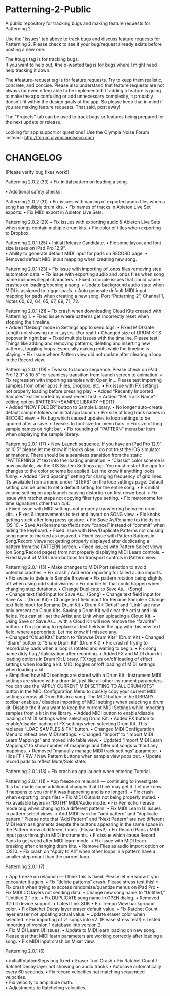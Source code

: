 # Patterning-2-Public
A public repository for tracking bugs and making feature requests for Patterning 2.

Use the "Issues" tab above to track bugs and discuss feature requests for Patterning 2.  Please check to see if your bug/request already exists before posting a new one.   

The #bugs tag is for tracking bugs.  
If you want to help out, #help-wanted tag is for bugs where I might need help tracking it down.

The #feature-request tag is for feature requests.  Try to keep them realistic, concrete, and concise.  Please also understand that feature requests are not always (or even often) able to be implemented.  If adding a feature is going to make the app confusing or add unnecessary complexity, it probably doesn't fit within the design goals of the app.  So please keep that in mind if you are making feature requests.  That said, post away!

The "Projects" tab can be used to track bugs or features being prepared for the next update or release.

Looking for app support or questions?  Use the Olympia Noise Forum instead : http://forum.olympianoiseco.com

# CHANGELOG 
(Please verify bug fixes work!)

Patterning 2.0.2 (33)
• Fix initial pattern on loading a song.

• Additional safety checks. 

Patterning 2.0.2 (31)
• Fix issues with naming of exported audio files when a song has multiple drum kits.
• Fix names of tracks in Ableton Live Set exports.
• Fix MIDI export in Ableton Live Sets.

Patterning 2.0.2 (29)
• Fix issues with exporting audio & Ableton Live Sets when songs contain multiple drum kits. 
• Fix color of titles when exporting to Dropbox.

Patterning 2.0.1 (25)
• Initial Release Candidate.
• Fix some layout and font size issues on iPad Pro 12.9”.  
• Ability to generate default MIDI input for pads on RECORD page. 
• Removed default MIDI input mapping when creating new song.

Patterning 2.0.1 (23)
• Fix issue with importing of .onps files removing step automation data.
• Fix issue with exporting audio and .onps files when song name includes illegal characters.
• Fixed a couple issues that could cause crashes on loading/opening a song.
• Update background audio state when MIDI is assigned to trigger pads.
• Auto generate default MIDI input mapping for pads when creating a new song.  Port “Patterning 2”, Channel 1, Notes 60, 62, 64, 65, 67, 69, 71, 72.

Patterning 2.0.1 (21)
• Fix crash when downloading Cloud Kits created with Patterning 1.
• Fixed issue where patterns get incorrectly reset when stopping the timeline.  
• Added “Debug” mode in Settings app to send logs.
• Fixed MIDI Gate Length not showing up in Layers.  (For real!)
• Changed size of DRUM KITS popover in right bar.
• Fixed multiple issues with the timeline.  Please test!  Things like adding and removing patterns, deleting and inserting new patterns, toggling loops.  Especially making edits while the timeline is playing.
• Fix issue where Pattern view did not update after clearing a loop in the Record view.

Patterning 2.0.1 (19)
• Tweaks to launch sequence.  Please check on iPad Pro 12.9” & 10.5” for seamless transition from launch screen to animation.
• Fix regression with importing samples with Open In… Please test importing samples from other apps, Files, Dropbox, etc. 
• Fix issue with FX settings not properly loading before pressing play.
• Added “Recently Imported Samples” Folder sorted by most recent first.
• Added “Set Track Name” editing option (PATTERN->SAMPLE LIBRARY->EDIT).   
• Added “NEW FOLDER” button to Sample Library.
• No longer auto-create default sample folders on initial app launch.
• Fix size of long track names in RECORD view. 
• Fix bug which caused updates to loop settings to be ignored after a save.
• Tweaks to font size for menu bars.
• Fix size of long sample names on right bar.
• Fix rounding of “PATTERN” menu bar item when displaying the sample library.


Patterning 2.0.1 (17)
• New Launch sequence.  If you have an iPad Pro 12.9” or 10.5” please let me know if it looks okay.  I do not trust the iOS simulator animations.  There should be a seamless transition from the static “PATTERNING 2” text into the loading animation.
• “Classic” color scheme is now available, via the iOS System Settings app.  You must restart the app for changes to the color scheme be applied.  Let me know if anything looks funny.
• Added “Grid Spacing” setting for changing frequency of grid lines.  It’s available from a menu under “STEPS” on the loop settings page.  Default setting can be used to set a default setting for the entire song. 
• Fix initial volume setting on app launch causing distortion on first down beat.
• Fix issue with ratchet steps not copying filter type setting.
• Fix metronome for time signatures other than 4/4.  
• Fixed issue with MIDI settings not properly transferring between drum kits. 
• Fixes & improvements to text and layout on SONG view. 
• Fix knobs getting stuck after long press gesture.
• Fix Save As/Rename textfields on iOS 10.
• Save As/Rename textfields now “cancel” instead of “commit” when hiding the keyboard.
• Fixed issue with New/Duplicate Patterns not causing song name to marked as unsaved.
• Fixed issue with Pattern Buttons in Song/Record views not getting properly displayed after duplicating a pattern from the PATTERN screen.
• Fixed issues with Pattern Select views (on Song/Record pages) from not properly displaying MIDI Learn controls.
• Fixed layout of MIDI Learn buttons for transport controls in Pattern view. 




Patterning 2.0.1 (15)
• Make changes to MIDI Port selection to avoid potential crashes. 
• Fix crash / Add error reporting for failed audio imports.
• Fix swipe to delete in Sample Browser
• Fix pattern rotation being slightly off when using odd subdivisions.
• Fix double hit that could happen when changing step durations.
• Change Duplicate to Save As… (Song).  
• Change text field input for Save As… (Song)
• Change text field input for Save As… (Drum Kit)
• Change text field input for Rename Sample
• Change text field input for Rename Drum Kit
• Drum Kit “Artist” and “Link” are now only present on Cloud Kits.  Saving a Drum Kit will clear the artist and link fields. You can still set the Artist and Link when uploading a Cloud Kit.
• Using Save or Save As…. with a Cloud Kit will now remove the “favorite” button.
• I’m planning to replace all text fields in the app with this new text field, where appropriate.  Let me know if I missed any.  
• Changed “Cloud Kits” button to “Browse Drum Kits” (Drum Kit)
• Changed “Share” button to “Share Drum Kit” (Drum Kit)
• Fix crash if trying to record/play pads when a loop is rotated and waiting to begin.
• Fix song name dirty flag / italicization after recording.
• Added FX and MIDI drum kit loading options in Drum Kit Library.  FX toggles on/off loading of effect settings when loading a kit.  MIDI toggles on/off loading of MIDI settings when loading a kit.  
• Simplified how MIDI settings are stored with a Drum Kit : Instrument MIDI settings are stored with a drum kit, just like all other instrument parameters.  You can use the “APPLY CURRENT MIDI SETTING TO ALL DRUM KITS” button in the MIDI Configuration Menu to quickly copy your current MIDI settings across all Drum Kits in a song. The MIDI button in the LIBRARY toolbar enables / disables importing of MIDI settings when selecting a drum kit.  Disable the if you want to keep the current MIDI Settings while importing samples from a kit in the library. 
• Added MIDI button to enable/disable loading of MIDI settings when selecting Drum Kit.
• Added FX button to enable/disable loading of FX settings when selecting Drum Kit.  This replaces “LOAD SAMPLES & FX” button.
• Changed MIDI Configuration Menu to reflect new MIDI settings.
• Changed “Import” to “Import MIDI Learn Mappings” and moved into table view.
• Updated “Import MIDI Learn Mappings” to show number of mappings and filter out songs without any mappings.
• Removed “manually manage MIDI track settings” parameter. 
• Hide FF / RW / New Pattern buttons when sample view pops out.
• Update record pads to reflect Mute/Solo state.



Patterning 2.0.1 (13)
• Fix crash on app launch when entering Tutorial.

Patterning 2.0.1 (11)
• App freeze on relaunch — continuing to investigate this but made some additional changes that I think may get it.  Let me know if happens to you (or if it was happening and is no longer!).
• Fix crash when exporting .onps files
• Fix MIDI Outputs not being properly muted.
• Fix available layers in “BOTH” MIDI/Audio mode.
• Fix Pen echo / erase mode bug when changing to a different pattern.
• Fix MIDI Learn UI issues in pattern select views.
• Add MIDI learn for “add pattern” and “duplicate pattern.”  Please note that “Add Pattern” and “Next Pattern” are two different MIDI learn assignments despite the buttons appearing in the same space in the Pattern View at different times.  (Please test!)
• Fix Record Pads / MIDI Input pass through to MIDI instruments. 
• Fix issue which cause Record Pads to get weird after MIDI learn mode.
• Fix issue with MIDI learn breaking after changing drum kits. 
• Remove Files as audio import option on iOS10.
• Fix crash on “Apply to All” when other loops in a pattern have a smaller step count than the current loop.

Patterning 2.0.1 (7)

• App freeze on relaunch — I think this is fixed.  Please let me know if you encounter it again. 
• Fix “delete patterns” crash.  Please stress test this!
• Fix crash when trying to access randomize/quantize menus on iPad Pro 
• Fix MIDI CC layers not sending data.
• Change new song name to “Untitled,” “Untitled 2,” etc.
• Fix DUPLICATE song name in OPEN dialog.
• Removed 32-bit device support. 
• Latest Link SDK
• Fix Tempo View background color.
• Fix Ratchet Decay layer eraser default value.
• Fix Ratchet Count layer eraser not updating actual value.
• Update eraser color when selected.
• Fix importing of v1 songs into v2.  (Please stress test!)
• Tested importing of version 1 database into version 2.  
• Fix MIDI Learn UI issues.
• Update to MIDI learn loading on new song.  Please test that MIDI learn parameters are working correctly after loading a song.
• Fix MIDI input crash on Mixer view.

Patterning 2.0.1 (6)

• initialRotationSteps bug fixed
• Eraser Tool Crash
• Fix Ratchet Count / Ratchet Decay layer not showing on audio tracks
• Autosave automatically every 60 seconds. 
• Fix record velocities not matching sequenced velocities.  
• Fix velocity to amplitude math.  
• Adjustments to Ratcheting velocities.
